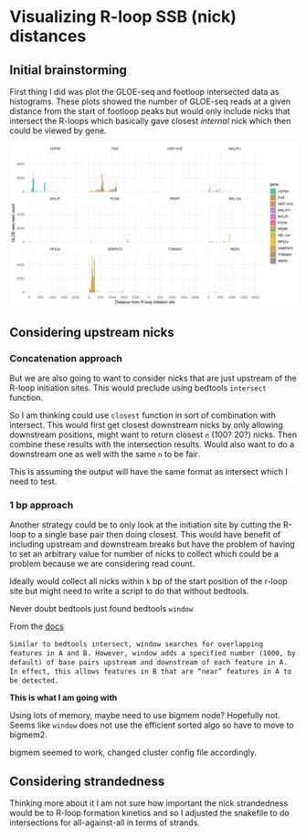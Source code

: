 # Visualizing R-loop SSB (nick) distances

## Initial brainstorming

First thing I did was plot the GLOE-seq and footloop intersected data as
histograms. These plots showed the number of GLOE-seq reads at a given
distance from the start of footloop peaks but would only include nicks that
intersect the R-loops which basically gave closest *internal* nick which then
could be viewed by gene.

![](../resources/intersect_nicks.png)

## Considering upstream nicks

### Concatenation approach

But we are also going to want to consider nicks that are just upstream of the
R-loop initiation sites. This would preclude using bedtools `intersect` function.

So I am thinking could use `closest` function in sort of combination with
intersect. This would first get closest downstream nicks by only allowing
downstream positions, might want to return closest `n` (100? 20?) nicks. Then
combine these results with the intersection results. Would also want to do
a downstream one as well with the same `n` to be fair.

This is assuming the output will have the same format as intersect which I need
to test.

### 1 bp approach

Another strategy could be to only look at the initiation site by cutting the
R-loop to a single base pair then doing closest. This would have benefit of including
upstream and downstream breaks but have the problem of having to set an arbitrary
value for number of nicks to collect which could be a problem because we are
considering read count.

Ideally would collect all nicks within `k` bp of the start position of the
r-loop site but might need to write a script to do that without bedtools.

Never doubt bedtools just found bedtools `window` 

From the [docs](https://bedtools.readthedocs.io/en/latest/content/tools/window.html) 

```
Similar to bedtools intersect, window searches for overlapping features in A and B. However, window adds a specified number (1000, by default) of base pairs upstream and downstream of each feature in A. In effect, this allows features in B that are “near” features in A to be detected.
```

**This is what I am going with**

Using lots of memory, maybe need to use bigmem node? Hopefully not. 
Seems like `window` does not use the efficient sorted algo so have to move to
bigmem2.

bigmem seemed to work, changed cluster config file accordingly.

## Considering strandedness

Thinking more about it I am not sure how important the nick strandedness would
be to R-loop formation kinetics and so I adjusted the snakefile to do intersections
for all-against-all in terms of strands.